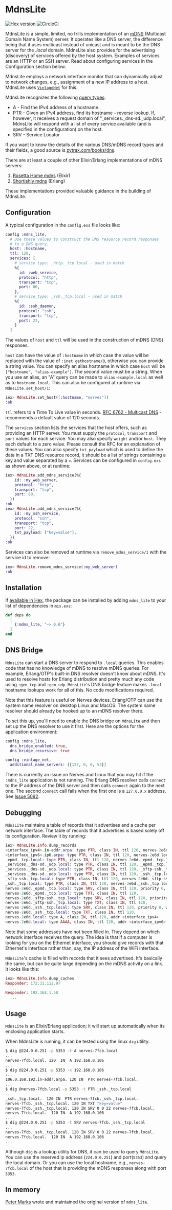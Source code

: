 # MdnsLite

[![Hex version](https://img.shields.io/hexpm/v/mdns_lite.svg "Hex version")](https://hex.pm/packages/mdns_lite)
[![CircleCI](https://circleci.com/gh/nerves-networking/mdns_lite.svg?style=svg)](https://circleci.com/gh/nerves-networking/mdns_lite)

MdnsLite is a simple, limited, no frills implementation of an
[mDNS](https://en.wikipedia.org/wiki/Multicast_DNS) (Multicast Domain Name
System) server. It operates like a DNS server, the difference being that it uses
multicast instead of unicast and is meant to be the DNS server for the _.local_
domain. MdnsLite also provides for the advertising (discovery) of services
offered by the host system.  Examples of services are an HTTP or an SSH server.
Read about configuring services in the Configuration section below.

MdnsLite employs a network interface monitor that can dynamically adjust to
network changes, e.g., assignment of a new IP address to a host. MdnsLite
uses [`VintageNet`](https://github.com/nerves-networking/vintage_net) for this.

MdnsLite recognizes the following [query
types](https://en.wikipedia.org/wiki/List_of_DNS_record_types):

* A - Find the IPv4 address of a hostname.
* PTR - Given an IPv4 address, find its hostname - reverse lookup. If, however,
  it receives a request domain of "_services._dns-sd._udp.local", MdnsLite will
  respond with a list of every service available (and is specified in the
  configuration) on the host.
* SRV - Service Locator

If you want to know the details of the various DNS/mDNS record types and their
fields, a good source is
[zytrax.com/books/dns](http://www.zytrax.com/books/dns).

There are at least a couple of other Elixir/Erlang implementations of mDNS servers:

1. [Rosetta Home mdns](https://github.com/rosetta-home/mdns) (Elixir)
2. [Shortishly mdns](https://github.com/shortishly/mdns) (Erlang)

These implementations provided valuable guidance in the building of MdnsLite.

## Configuration

A typical configuration in the `config.exs` file looks like:

```elixir
config :mdns_lite,
  # Use these values to construct the DNS resource record responses
  # to a DNS query.
  host: :hostname,
  ttl: 120,
  services: [
    # service type: _http._tcp.local - used in match
    %{
      id: :web_service,
      protocol: "http",
      transport: "tcp",
      port: 80,
    },
    # service_type: _ssh._tcp.local - used in match
    %{
      id: :ssh_daemon,
      protocol: "ssh",
      transport: "tcp",
      port: 22,
    }
  ]
```

The values of `host` and `ttl` will be used in the construction of mDNS (DNS)
responses.

`host` can have the value of  `:hostname` in which case the value will be
replaced with the value of `:inet.gethostname/0`, otherwise you can provide a
string value. You can specify an alias hostname in which case `host` will be
`["hostname", "alias-example"]`. The second value must be a string. When you use
an alias, an "A" query can be made to  `alias-example.local` as well as to
`hostname.local`. This can also be configured at runtime via
`MdnsLite.set_host/1`:

```elixir
iex> MdnsLite.set_host([:hostname, "nerves"])
:ok
```

`ttl` refers to a Time To Live value in seconds. [RFC 6762 - Multicast
DNS](https://tools.ietf.org/html/rfc6762) - recommends a default value of 120
seconds.

The `services` section lists the services that the host offers, such as
providing an HTTP server. You must supply the `protocol`, `transport` and `port`
values for each service. You may also specify `weight` and/or `host`.  They each
default to a zero value. Please consult the RFC for an explanation of these
values. You can also specify `txt_payload` which is used to define the data in
a TXT DNS resource record, it should be a list of strings containing a key and
value separated by a `=`. Services can be configured in `config.exs` as shown
above, or at runtime:

```elixir
iex> MdnsLite.add_mdns_service(%{
    id: :my_web_server,
    protocol: "http",
    transport: "tcp",
    port: 80,
  })
:ok
iex> MdnsLite.add_mdns_service(%{
    id: :my_ssh_service,
    protocol: "ssh",
    transport: "tcp",
    port: 22,
    txt_payload: ["key=value"],
  })
:ok
```

Services can also be removed at runtime via `remove_mdns_service/1` with the
service id to remove:

```elixir
iex> MdnsLite.remove_mdns_service(:my_web_server)
:ok
```

## Installation

If [available in Hex](https://hex.pm/docs/publish), the package can be installed
by adding `mdns_lite` to your list of dependencies in `mix.exs`:

```elixir
def deps do
  [
    {:mdns_lite, "~> 0.6"}
  ]
end
```

## DNS Bridge

`MdnsLite` can start a DNS server to respond to `.local` queries. This enables
code that has no knowledge of mDNS to resolve mDNS queries. For example,
Erlang/OTP's built-in DNS resolver doesn't know about mDNS. It's used to resolve
hosts for Erlang distribution and pretty much any code using `:gen_tcp` and
`:gen_udp`. `MdnsLite`'s DNS bridge feature makes `.local` hostname lookups work
for all of this. No code modifications required.

Note that this feature is useful on Nerves devices. Erlang/OTP can use the
system name resolver on desktop Linux and MacOS. The system name resolver should
already be hooked up to an mDNS resolver there.

To set this up, you'll need to enable the DNS bridge on `MdnsLite` and then set
up the DNS resolver to use it first. Here are the options for the application
environment:

```elixir
config :mdns_lite,
  dns_bridge_enabled: true,
  dns_bridge_recursive: true

config :vintage_net,
  additional_name_servers: [{127, 0, 0, 53}]
```

There is currently an issue on Nerves and Linux that you may hit if the
`:mdns_lite` application is not running. The Erlang DNS resolver calls `connect`
to the IP address of the DNS server and then calls `connect` again to the next
one. The second `connect` call fails when the first one is a `127.0.0.x`
address. See [Issue 5092](https://github.com/erlang/otp/issues/5092).

## Debugging

`MdnsLite` maintains a table of records that it advertises and a cache per
network interface. The table of records that it advertises is based solely off
its configuration. Review it by running:

```elixir
iex> MdnsLite.Info.dump_records
<interface_ipv4>.in-addr.arpa: type PTR, class IN, ttl 120, nerves-2e6d.local
<interface_ipv6>.ip6.arpa: type PTR, class IN, ttl 120, nerves-2e6d.local
_epmd._tcp.local: type PTR, class IN, ttl 120, nerves-2e6d._epmd._tcp.local
_services._dns-sd._udp.local: type PTR, class IN, ttl 120, _epmd._tcp.local
_services._dns-sd._udp.local: type PTR, class IN, ttl 120, _sftp-ssh._tcp.local
_services._dns-sd._udp.local: type PTR, class IN, ttl 120, _ssh._tcp.local
_sftp-ssh._tcp.local: type PTR, class IN, ttl 120, nerves-2e6d._sftp-ssh._tcp.local
_ssh._tcp.local: type PTR, class IN, ttl 120, nerves-2e6d._ssh._tcp.local
nerves-2e6d._epmd._tcp.local: type SRV, class IN, ttl 120, priority 0, weight 0, port 4369, nerves-2e6d.local.
nerves-2e6d._epmd._tcp.local: type TXT, class IN, ttl 120,
nerves-2e6d._sftp-ssh._tcp.local: type SRV, class IN, ttl 120, priority 0, weight 0, port 22, nerves-2e6d.local.
nerves-2e6d._sftp-ssh._tcp.local: type TXT, class IN, ttl 120,
nerves-2e6d._ssh._tcp.local: type SRV, class IN, ttl 120, priority 0, weight 0, port 22, nerves-2e6d.local.
nerves-2e6d._ssh._tcp.local: type TXT, class IN, ttl 120,
nerves-2e6d.local: type A, class IN, ttl 120, addr <interface_ipv4>
nerves-2e6d.local: type AAAA, class IN, ttl 120, addr <interface_ipv6>
```

Note that some addresses have not been filled in. They depend on which network
interface receives the query. The idea is that if a computer is looking for you
on the Ethernet interface, you should give records with that Ethernet's
interface rather than, say, the IP address of the WiFi interface.

`MdnsLite`'s cache is filled with records that it sees advertised. It's
basically the same, but can be quite large depending on the mDNS activity on a
link. It looks like this:

```elixir
iex> MdnsLite.Info.dump_caches
Responder: 172.31.112.97
  ...
Responder: 192.168.1.58
  ...
```

## Usage

`MdnsLite` is an Elixir/Erlang application; it will start up automatically when
its enclosing application starts.

When MdnsLite is running, it can be tested using the linux `dig` utility:

```sh
$ dig @224.0.0.251 -p 5353 -t A nerves-7fcb.local
...
nerves-7fcb.local. 120  IN  A 192.168.0.106
...
$ dig @224.0.0.251 -p 5353 -x 192.168.0.106
...
106.0.168.192.in-addr.arpa. 120 IN  PTR nerves-7fcb.local.
...
$ dig @nerves-7fcb.local -p 5353 -t PTR _ssh._tcp.local
...
_ssh._tcp.local.  120 IN  PTR nerves-7fcb._ssh._tcp.local.
nerves-7fcb._ssh._tcp.local. 120 IN TXT "key=value"
nerves-7fcb._ssh._tcp.local. 120 IN SRV 0 0 22 nerves-7fcb.local.
nerves-7fcb.local.  120 IN  A 192.168.0.106
...
$ dig @224.0.0.251 -p 5353 -t SRV nerves-7fcb._ssh._tcp.local
...
nerves-7fcb._ssh._tcp.local. 120 IN SRV 0 0 22 nerves-7fcb.local.
nerves-7fcb.local.  120 IN  A 192.168.0.106
...
```

Although `dig` is a lookup utility for DNS, it can be used to query `MdnsLite`.
You can use the reserved ip address (`224.0.0.251`) and port(`5353`) and query
the local domain. Or you can use the local hostname, e.g., `nerves-7fcb.local`
of the host that is providing the mDNS responses along with port `5353`.

## In memory

[Peter Marks](https://github.com/pcmarks/) wrote and maintained the original
version of `mdns_lite`.
